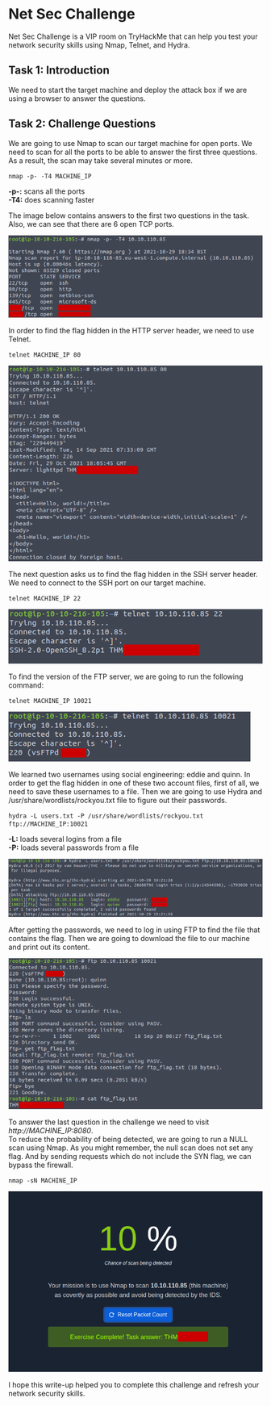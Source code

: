 # Net Sec Challenge

Net Sec Challenge is a VIP room on TryHackMe that can help you test your network security skills using Nmap, Telnet, and Hydra.


## Task 1: Introduction
We need to start the target machine and deploy the attack box if we are using a browser to answer the questions.


## Task 2: Challenge Questions  
We are going to use Nmap to scan our target machine for open ports. We need to scan for all the ports to be able to answer the first three questions. As a result, the scan may take several minutes or more.  

```
nmap -p- -T4 MACHINE_IP
```

**-p-:** scans all the ports  
**-T4:** does scanning faster  

The image below contains answers to the first two questions in the task. Also, we can see that there are 6 open TCP ports.  

![](images/netsec_nmap.png)  

In order to find the flag hidden in the HTTP server header, we need to use Telnet.  

```
telnet MACHINE_IP 80  
```

![](images/netsec_telnet_80.png) 

The next question asks us to find the flag hidden in the SSH server header. We need to connect to the SSH port on our target machine.  

```
telnet MACHINE_IP 22  
```

![](images/netsec_telnet_22.png) 

To find the version of the FTP server, we are going to run the following command:

```
telnet MACHINE_IP 10021  
```

![](images/netsec_telnet_10021.png) 

We learned two usernames using social engineering: eddie and quinn. In order to get the flag hidden in one of these two account files, first of all, we need to save these usernames to a file. Then we are going to use Hydra and /usr/share/wordlists/rockyou.txt file to figure out their passwords.

```
hydra -L users.txt -P /usr/share/wordlists/rockyou.txt ftp://MACHINE_IP:10021
```

**-L:** loads several logins from a file  
**-P:** loads several passwords from a file  

![](images/netsec_hydra.png) 

After getting the passwords, we need to log in using FTP to find the file that contains the flag. Then we are going to download the file to our machine and print out its content.

![](images/netsec_ftp.png) 

To answer the last question in the challenge we need to visit _http://MACHINE_IP:8080_.  
To reduce the probability of being detected, we are going to run a NULL scan using Nmap. As you might remember, the null scan does not set any flag. And by sending requests which do not include the SYN flag, we can bypass the firewall.  

```
nmap -sN MACHINE_IP  
```

![](images/netsec_flag.png) 

I hope this write-up helped you to complete this challenge and refresh your network security skills.